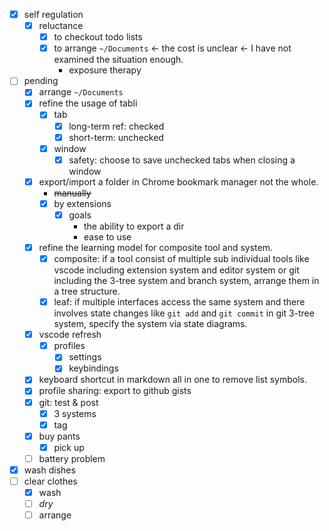 - [x] self regulation
    - [x] reluctance
        - [x] to checkout todo lists
        - [x] to arrange `~/Documents`
            <- the cost is unclear <- I have not examined the situation enough.
            - exposure therapy
- [ ] pending
    - [x] arrange `~/Documents`
    - [x] refine the usage of tabli
        - [x] tab
            - [x] long-term ref: checked
            - [x] short-term: unchecked
        - [x] window
            - [x] safety: choose to save unchecked tabs when closing a window
    - [x] export/import a folder in Chrome bookmark manager not the whole.
        - ~~manually~~
        - [x] by extensions
            - [x] goals
                - the ability to export a dir
                - ease to use
    - [x] refine the learning model for composite tool and system.
        - [x] composite: if a tool consist of multiple sub individual tools like vscode including extension system and editor system or git including the 3-tree system and branch system, arrange them in a tree structure.
        - [x] leaf: if multiple interfaces access the same system and there involves state changes like `git add` and `git commit` in git 3-tree system, specify the system via state diagrams.   
    - [x] vscode refresh
        - [x] profiles
            - [x] settings
            - [x] keybindings    
    - [x] keyboard shortcut in markdown all in one to remove list symbols.
    - [x] profile sharing: export to github gists   
    - [x] git: test & post
        - [x] 3 systems
        - [x] tag
    - [x] buy pants
        - [x] pick up
    - [ ] battery problem
- [x] wash dishes
- [ ] clear clothes
    - [x] wash
    - [ ] *dry*
    - [ ] arrange
